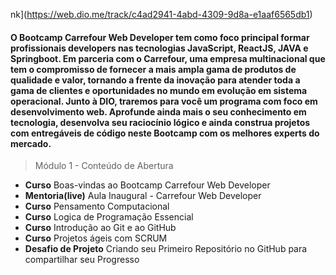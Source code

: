 nk](https://web.dio.me/track/c4ad2941-4abd-4309-9d8a-e1aaf6565db1)
#### O Bootcamp Carrefour Web Developer tem como foco principal formar profissionais developers nas tecnologias JavaScript, ReactJS, JAVA e Springboot. Em parceria com o Carrefour, uma empresa multinacional que tem o compromisso de fornecer a mais ampla gama de produtos de qualidade e valor, tornando a frente da inovação para atender toda a gama de clientes e oportunidades no mundo em evolução em sistema operacional. Junto à DIO, traremos para você um programa com foco em desenvolvimento web. Aprofunde ainda mais o seu conhecimento em tecnologia, desenvolva seu raciocínio lógico e ainda construa projetos com entregáveis de código neste Bootcamp com os melhores experts do mercado.

> Módulo 1 - Conteúdo de Abertura 
- **Curso** Boas-vindas ao Bootcamp Carrefour Web Developer 
- **Mentoria(live)** Aula Inaugural - Carrefour Web Developer 
- **Curso** Pensamento Computacional 
- **Curso** Logica de Programação Essencial 
- **Curso** Introdução ao Git e ao GitHub
- **Curso** Projetos ágeis com SCRUM 
- **Desafio de Projeto** Criando seu Primeiro Repositório no GitHub para compartilhar seu Progresso 

